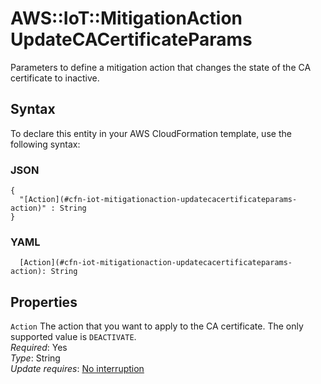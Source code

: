 # AWS::IoT::MitigationAction UpdateCACertificateParams<a name="aws-properties-iot-mitigationaction-updatecacertificateparams"></a>

Parameters to define a mitigation action that changes the state of the CA certificate to inactive\.

## Syntax<a name="aws-properties-iot-mitigationaction-updatecacertificateparams-syntax"></a>

To declare this entity in your AWS CloudFormation template, use the following syntax:

### JSON<a name="aws-properties-iot-mitigationaction-updatecacertificateparams-syntax.json"></a>

```
{
  "[Action](#cfn-iot-mitigationaction-updatecacertificateparams-action)" : String
}
```

### YAML<a name="aws-properties-iot-mitigationaction-updatecacertificateparams-syntax.yaml"></a>

```
  [Action](#cfn-iot-mitigationaction-updatecacertificateparams-action): String
```

## Properties<a name="aws-properties-iot-mitigationaction-updatecacertificateparams-properties"></a>

`Action`  <a name="cfn-iot-mitigationaction-updatecacertificateparams-action"></a>
The action that you want to apply to the CA certificate\. The only supported value is `DEACTIVATE`\.  
*Required*: Yes  
*Type*: String  
*Update requires*: [No interruption](https://docs.aws.amazon.com/AWSCloudFormation/latest/UserGuide/using-cfn-updating-stacks-update-behaviors.html#update-no-interrupt)